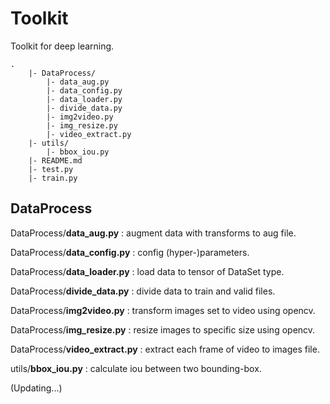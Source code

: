 # Toolkit
Toolkit for deep learning.
```
.
    |- DataProcess/
        |- data_aug.py
        |- data_config.py
        |- data_loader.py
        |- divide_data.py
        |- img2video.py
        |- img_resize.py
        |- video_extract.py
    |- utils/
        |- bbox_iou.py
    |- README.md
    |- test.py
    |- train.py
```

## DataProcess

DataProcess/**data_aug.py** : augment data with transforms to aug file.

DataProcess/**data_config.py** : config (hyper-)parameters.

DataProcess/**data_loader.py** : load data to tensor of DataSet type.

DataProcess/**divide_data.py** : divide data to train and valid files.    

DataProcess/**img2video.py** : transform images set to video using opencv. 

DataProcess/**img_resize.py** : resize images to specific size using opencv. 

DataProcess/**video_extract.py** : extract each frame of video to images file. 

utils/**bbox_iou.py** : calculate iou between two bounding-box.

(Updating...)